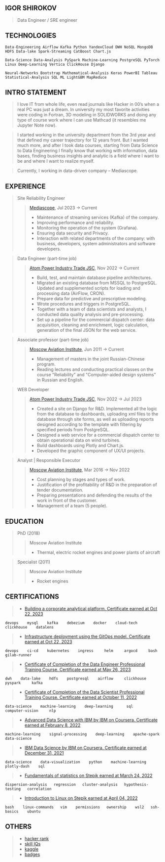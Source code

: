 ## IGOR SHIROKOV

> Data Engineer / SRE engineer

## TECHNOLOGIES

    Data-Engineering Airflow Kafka Python YandexCloud DWH NoSQL MongoDB HDFS Data-lake Spark-Streaming CatBoost Chart.js
    
    Data-Science Data-Analysis PySpark Machine-Learning PostgreSQL PyTorch Linux Deep-Learning Vertica ClickHouse Django
    
    Neural-Networks Bootstrap Mathematical-Analysis Keras PowerBI Tableau Statistical-Analysis SQL ML LightGBM MapReduce

## INTRO STATEMENT

> I love IT from whole life, even read journals like Hacker in 00’s when a real PC was just a dream. In university my most favorite activities were coding in Fortran, 3D modeling in SOLIDWORKS and doing any type of course work where I can use Mathcad (it resembles me Jupyter Note now).

> I started working in the university department from the 3rd year and that defined my career trajectory for 12 years front. But I wanted much more, and after I took data courses, starting from Data Science to Data Engineering I finally know that working with information, data bases, finding business insights and analytic is a field where I want to be and where I want to realize myself.

> Currently, I working in data-driven company – Mediascope.

## EXPERIENCE

> Site Reliability Engineer
>> [Mediascope](https://mediascope.net/),
>> Jul 2023 → Current
>> * Maintenance of streaming services (Kafka) of the company.
>> * Improving performance and reliability.
>> * Monitoring the operation of the system (Grafana).
>> * Ensuring data security and Privacy.
>> * Interaction with related departments of the company: with business, developers, system administrators and software developers.

> Data Engineer (part-time job)
>> [Atom Power Industry Trade JSC](https://en.apsbt.ru/),
>> Nov 2022 → Current
>> * Build, test, and maintain database pipeline architectures.
>> * Migrated an existing database from MSSQL to PostgreSQL. Updated and supplemented scripts for loading and processing data (AirFlow, CRON).
>> * Prepare data for predictive and prescriptive modeling.
>> * Wrote procedures and triggers in PostgreSQL.
>> * Together with a team of data scientists and analysts, I conducted data quality analysis and pre-processing.
>> * Set up a pipeline for the commercial dispatch center: data acquisition, cleaning and enrichment, logic calculation, generation of the final JSON for the web service.

> Associate professor (part-time job)
>> [Moscow Aviation Institute](https://en.mai.ru/), 
>> Jun 2011 → Current
>> * Management of masters in the joint Russian-Chinese program.
>> * Reading lectures and conducting practical classes on the course "Reliability" and "Computer-aided design systems" in Russian and English.

> WEB Developer
>> [Atom Power Industry Trade JSC](https://en.apsbt.ru/),
>> Nov 2022 → Jul 2023
>> * Created a site on Django for R&D. Implemented all the logic from the database to dashboards, uploading xml files to the database through site forms, as well as uploading reports designed according to the template with filtering by specified periods from PostgreSQL.
>> * Designed a web service for a commercial dispatch center to obtain operational data on wind turbines.
>> * Build dashboards using Plotly and Chart.js.
>> * Developed the graphic component of UX/UI projects.

> Analyst | Responsible Executor
>> [Moscow Aviation Institute](https://en.mai.ru/),
>> Mar 2016 → Nov 2022
>> * Cost planning by stages and types of work.
>> * Justification of the profitability of R&D in the preparation of tender documentation.
>> * Preparing presentations and defending the results of the work in front of the customer.
>> * Management of a team (5 people).

## EDUCATION

> PhD (2018)
>> Moscow Aviation Institute
>> * Thermal, electric rocket engines and power plants of aircraft

> Specialist (2011)
>> Moscow Aviation Institute
>> * Rocket engines

## CERTIFICATIONS

> * [Building a corporate analytical platform. Certificate earned at Oct 22, 2023](https://disk.yandex.ru/i/vM50Gb0RBsBV9w)
    
    devops    mysql    kafka    debezium    docker    cloud-tech    clickhouse    datalens

> * [Infrastructure deployment using the GitOps model. Certificate earned at Oct 22, 2023](https://disk.yandex.ru/i/bmnQ93UF92eovQ)
    
    devops    ci-cd    kubernetes    ingress     helm     argocd     bash     gilab-runner

> * [Certificate of Completion of the Data Engineer Professional Training Course. Certificate earned at May 26, 2023](https://disk.yandex.ru/i/xscI6hf5QhWj3g)
    
    dwh    data-lake    hdfs    postgresql    airflow     clickhouse     pyspark     kafka

> * [Certificate of Completion of the Data Scientist Professional Training Course. Certificate earned at October 11, 2022](https://disk.yandex.ru/i/U9dBo55xGPU1Rw)
    
    data-science    machine-learning    deep-learning      sql     computer-vision     nlp

> * [Advanced Data Science with IBM by IBM on Coursera. Certificate earned at February 8, 2022](https://coursera.org/share/786097aa73e892c6bef06d12b74059db)
    
    machine-learning    signal-processing    deep-learning    apache-spark    data-science
    
> * [IBM Data Science by IBM on Coursera. Certificate earned at December 31, 2021](https://coursera.org/share/37873ff936bce6ddadef2d4f6b36bdcb)
    
    data-science    data-visualization    python    machine-learning    plotly-dash    sql
    
> * [Fundamentals of statistics on Stepik earned at March 24, 2022](https://stepik.org/cert/1447548)
    
    dispersion-analysis   regression   cluster-analysis   hypothesis-testing   correlation

> * [Introduction to Linux on Stepik earned at April 04, 2022](https://stepik.org/cert/1462921)
    
    bash    linux-commands   vim    permissions   ownership    wsl2   ssh-basics    ubuntu

## OTHERS
> * [hacker rank](https://www.hackerrank.com/Igor_Shirokov)
> * [skill IQs](https://app.pluralsight.com/profile/igor-shirokov)
> * [kaggle](https://www.kaggle.com/igorshirokov/competitions?tab=active)
> * [badges](https://www.credly.com/users/igor-shirokov)
